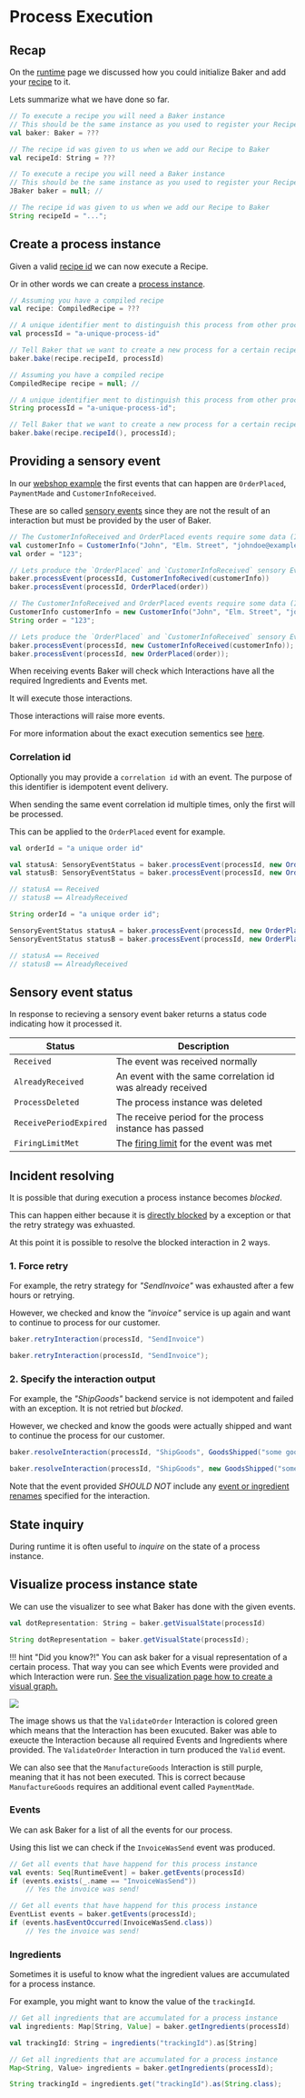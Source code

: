 # Process Execution

## Recap

On the [runtime](baker-runtime.md) page we discussed how you could initialize Baker and add your [recipe](dictionary.md#recipe) to it.

Lets summarize what we have done so far.

```scala tab="Scala"
// To execute a recipe you will need a Baker instance
// This should be the same instance as you used to register your Recipe
val baker: Baker = ???

// The recipe id was given to us when we add our Recipe to Baker
val recipeId: String = ???
```

```java tab="Java"
// To execute a recipe you will need a Baker instance
// This should be the same instance as you used to register your Recipe
JBaker baker = null; //

// The recipe id was given to us when we add our Recipe to Baker
String recipeId = "...";
```

## Create a process instance

Given a valid [recipe id](dictionary.md#recipe-id) we can now execute a Recipe.

Or in other words we can create a [process instance](dictionary.md#process-instance).

```scala tab="Scala"
// Assuming you have a compiled recipe
val recipe: CompiledRecipe = ???

// A unique identifier ment to distinguish this process from other process instances
val processId = "a-unique-process-id"

// Tell Baker that we want to create a new process for a certain recipe.
baker.bake(recipe.recipeId, processId)
```

```java tab="Java"
// Assuming you have a compiled recipe
CompiledRecipe recipe = null; //

// A unique identifier ment to distinguish this process from other process instances
String processId = "a-unique-process-id";

// Tell Baker that we want to create a new process for a certain recipe.
baker.bake(recipe.recipeId(), processId);
```

## Providing a sensory event

In our [webshop example](../index.md#visual-representation) the first events that can happen are `OrderPlaced`, `PaymentMade` and `CustomerInfoReceived`.

These are so called [sensory events](dictionary.md#sensory-event) since they are not the result of an interaction but must be provided by the user of Baker.

```scala tab="Scala"
// The CustomerInfoReceived and OrderPlaced events require some data (Ingredients)
val customerInfo = CustomerInfo("John", "Elm. Street", "johndoe@example.com")
val order = "123";

// Lets produce the `OrderPlaced` and `CustomerInfoReceived` sensory Events.
baker.processEvent(processId, CustomerInfoRecived(customerInfo))
baker.processEvent(processId, OrderPlaced(order))
```

```java tab="Java"
// The CustomerInfoReceived and OrderPlaced events require some data (Ingredients)
CustomerInfo customerInfo = new CustomerInfo("John", "Elm. Street", "johndoe@example.com");
String order = "123";

// Lets produce the `OrderPlaced` and `CustomerInfoReceived` sensory Events.
baker.processEvent(processId, new CustomerInfoReceived(customerInfo));
baker.processEvent(processId, new OrderPlaced(order));
```

When receiving events Baker will check which Interactions have all the required Ingredients and Events met.

It will execute those interactions.

Those interactions will raise more events.

For more information about the exact execution sementics see [here](execution-semantics.md).

### Correlation id

Optionally you may provide a `correlation id` with an event. The purpose of this identifier is idempotent event delivery.

When sending the same event correlation id multiple times, only the first will be processed.

This can be applied to the `OrderPlaced` event for example.

``` scala tab="Scala"
val orderId = "a unique order id"

val statusA: SensoryEventStatus = baker.processEvent(processId, new OrderPlaced(order), orderId)
val statusB: SensoryEventStatus = baker.processEvent(processId, new OrderPlaced(order), orderId)

// statusA == Received
// statusB == AlreadyReceived

```

``` java tab="Java"
String orderId = "a unique order id";

SensoryEventStatus statusA = baker.processEvent(processId, new OrderPlaced(order), orderId);
SensoryEventStatus statusB = baker.processEvent(processId, new OrderPlaced(order), orderId);

// statusA == Received
// statusB == AlreadyReceived

```

## Sensory event status

In response to recieving a sensory event baker returns a status code indicating how it processed it.

| Status | Description |
| --- | --- |
| `Received` | The event was received normally |
| `AlreadyReceived` | An event with the same correlation id was already received |
| `ProcessDeleted` | The process instance was deleted |
| `ReceivePeriodExpired` | The receive period for the process instance has passed |
| `FiringLimitMet` | The [firing limit](recipe-dsl.md#firing-limit) for the event was met |

## Incident resolving

It is possible that during execution a process instance becomes *blocked*.

This can happen either because it is [directly blocked](recipe-dsl.md#block-interaction) by a exception or that the retry strategy was exhuasted.

At this point it is possible to resolve the blocked interaction in 2 ways.

### 1. Force retry

For example, the retry strategy for *"SendInvoice"* was exhausted after a few hours or retrying.

However, we checked and know the *"invoice"* service is up again and want to continue to process for our customer.

``` scala tab="Scala"
baker.retryInteraction(processId, "SendInvoice")
```

``` java tab="Java"
baker.retryInteraction(processId, "SendInvoice");
```

### 2. Specify the interaction output

For example, the *"ShipGoods"* backend service is not idempotent and failed with an exception. It is not retried but *blocked*.

However, we checked and know the goods were actually shipped and want to continue the process for our customer.

``` scala tab="Scala"
baker.resolveInteraction(processId, "ShipGoods", GoodsShipped("some goods"))
```

``` java tab="Java"
baker.resolveInteraction(processId, "ShipGoods", new GoodsShipped("some goods"));
```

Note that the event provided *SHOULD NOT* include any [event or ingredient renames](recipe-dsl.md#event-renames) specified for the interaction.


## State inquiry

During runtime it is often useful to *inquire* on the state of a process instance.

## Visualize process instance state


We can use the visualizer to see what Baker has done with the given events.

```scala tab="Scala"
val dotRepresentation: String = baker.getVisualState(processId)
```

```java tab="Java"
String dotRepresentation = baker.getVisualState(processId);
```

!!! hint "Did you know?!"
    You can ask baker for a visual representation of a certain process.
    That way you can see which Events were provided and which Interaction were run.
    [See the visualization page how to create a visual graph.](recipe-visualization.md)

![](/images/webshop-state-1.svg)

The image shows us that the `ValidateOrder` Interaction is colored green which means that the Interaction has been exucuted. Baker was able to exeucte the Interaction because all required Events and Ingredients where provided.
The `ValidateOrder` Interaction in turn produced the `Valid` event.

We can also see that the `ManufactureGoods` Interaction is still purple, meaning that it has not been executed. This is correct because `ManufactureGoods` requires an additional event called `PaymentMade`.


### Events

We can ask Baker for a list of all the events for our process.

Using this list we can check if the `InvoiceWasSend` event was produced.

```scala tab="Scala"
// Get all events that have happend for this process instance
val events: Seq[RuntimeEvent] = baker.getEvents(processId)
if (events.exists(_.name == "InvoiceWasSend"))
    // Yes the invoice was send!
```

```java tab="Java"
// Get all events that have happend for this process instance
EventList events = baker.getEvents(processId);
if (events.hasEventOccurred(InvoiceWasSend.class))
    // Yes the invoice was send!
```

### Ingredients

Sometimes it is useful to know what the ingredient values are accumulated for a process instance.

For example, you might want to know the value of the `trackingId`.

```scala tab="Scala"
// Get all ingredients that are accumulated for a process instance
val ingredients: Map[String, Value] = baker.getIngredients(processId)

val trackingId: String = ingredients("trackingId").as[String]
```

```java tab="Java"
// Get all ingredients that are accumulated for a process instance
Map<String, Value> ingredients = baker.getIngredients(processId);

String trackingId = ingredients.get("trackingId").as(String.class);
```

